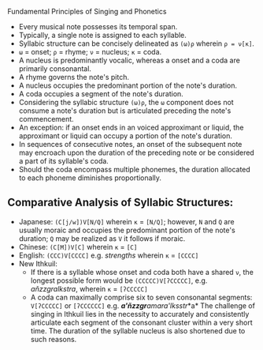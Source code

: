 Fundamental Principles of Singing and Phonetics
* Every musical note possesses its temporal span.
* Typically, a single note is assigned to each syllable.
* Syllabic structure can be concisely delineated as `(ω)ρ` wherein `ρ = ν[κ]`.
* `ω` = onset; `ρ` = rhyme; `ν` = nucleus; `κ` = coda.
* A nucleus is predominantly vocalic, whereas a onset and a coda are primarily consonantal.
* A rhyme governs the note's pitch.
* A nucleus occupies the predominant portion of the note's duration.
* A coda occupies a segment of the note's duration.
* Considering the syllabic structure `(ω)ρ`, the `ω` component does not consume a note's duration but is articulated preceding the note's commencement.
* An exception: if an onset ends in an voiced approximant or liquid, the approximant or liquid can occupy a portion of the note's duration.
* In sequences of consecutive notes, an onset of the subsequent note may encroach upon the duration of the preceding note or be considered a part of its syllable's coda.
* Should the coda encompass multiple phonemes, the duration allocated to each phoneme diminishes proportionally.

## Comparative Analysis of Syllabic Structures:

* Japanese: `(C[j/w])V[N/Q]` wherein `κ` = `[N/Q]`; however, `N` and `Q` are usually moraic and occupies the predominant portion of the note's duration; `Q` may be realized as `V` it follows if moraic.
* Chinese: `(C[M])V[C]` wherein `κ` = `[C]`
* English: `(CCC)V[CCCC]` e.g. *strengths* wherein `κ` = `[CCCC]`
* New Ithkuil:
  * If there is a syllable whose onset and coda both have a shared `ν`, the longest possible form would be `(CCCCC)V[ʔCCCCC]`, e.g. *aňzzgralkstra*, wherein `κ` = `[ʔCCCCC]`
  * A coda can maximally comprise six to seven consonantal segments: `V[ʔCCCCC]` or `[ʔCCCCCC]` e.g. ***a'ňzzgr**amar**a'lksstr**a*
The challenge of singing in Ithkuil lies in the necessity to accurately and consistently articulate each segment of the consonant cluster within a very short time. The duration of the syllable nucleus is also shortened due to such reasons.

